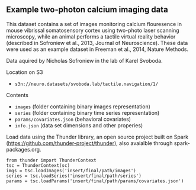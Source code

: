 ## Example two-photon calcium imaging data

This dataset contains a set of images monitoring calcium flouresence in mouse vibrissal somatosensory cortex using two-photo laser scanning microscopy, while an animal performs a tactile virtual reality behavior (described in Sofroniew et al., 2013, Journal of Neuroscience).  These data were used as an example dataset in Freeman et al., 2014, Nature Methods.

Data aquired by Nicholas Sofroniew in the lab of Karel Svoboda.

Location on S3
- `s3n://neuro.datasets/svoboda.lab/tactile.navigation/1/`

Contents
- `images` (folder containing binary images representation)
- `series` (folder containing binary time series representation)
- `params/covariates.json` (behavioral covariates)
- `info.json` (data set dimensions and other properies)

Load data using the Thunder library, an open source project built on Spark (https://github.com/thunder-project/thunder), also avaialble through spark-packages.org.

```
from thunder import ThunderContext
tsc = ThunderContext(sc)
imgs = tsc.loadImages('insert/final/path/images')
series = tsc.loadSeries('insert/final/path/series')
params = tsc.loadParams('insert/final/path/params/covariates.json')
```
